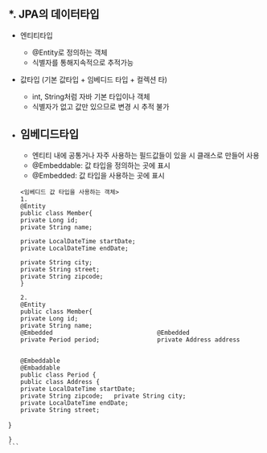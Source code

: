 *. JPA의 데이터타입
  - 
  - 엔티티타입
    - @Entity로 정의하는 객체
    - 식별자를 통해지속적으로 추적가능
         
  - 값타입 (기본 값타입 + 임베디드 타입 + 컬렉션 타)
    - int, String처럼 자바 기본 타입이나  객체
    - 식별자가 없고 값만 있으므로 변경 시 추적 불가 
  - 임베디드타입
    - 
    - 엔티티 내에 공통거나 자주 사용하는 필드값들이 있을 시 클래스로 만들어 사용
    - @Embeddable: 값 타입을 정의하는 곳에 표시
    - @Embedded: 값 타입을 사용하는 곳에 표시
    ```
    <임베디드 값 타입을 사용하는 객체>
    1. 
    @Entity
    public class Member{
    private Long id;
    private String name;
    
    private LocalDateTime startDate;
    private LocalDateTime endDate;
    
    private String city;
    private String street;
    private String zipcode;
    }
    
    2. 
    @Entity 
    public class Member{
    private Long id;
    private String name;
    @Embedded                             @Embedded
    private Period period;                private Address address

    
    @Embeddable                                                     @Embaddable
    public class Period {                                           public class Address {
    private LocalDateTime startDate;                                private String zipcode;   private String city;
    private LocalDateTime endDate;                                  private String street;
}

    }
    ```
